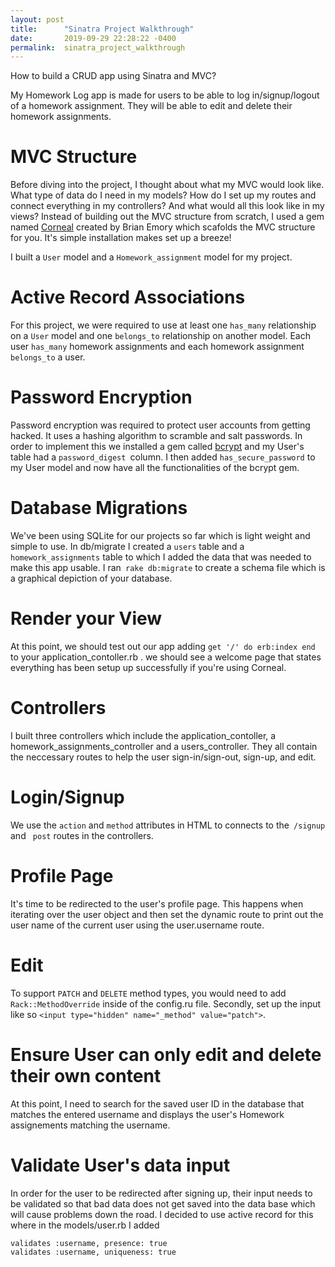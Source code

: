 ```yaml
---
layout: post
title:      "Sinatra Project Walkthrough"
date:       2019-09-29 22:28:22 -0400
permalink:  sinatra_project_walkthrough
---
```



How to build a CRUD app using Sinatra and MVC?

My Homework Log app is made for users to be able to log in/signup/logout of a homework assignment. They will be able to edit and delete their homework assignments.

# MVC Structure
Before diving into the project, I thought about what my MVC would look like. What type of data do I need in my models? How do I set up my routes and connect everything in my controllers? And what would all this look like in my views? Instead of building out the MVC structure from scratch, I used a gem named [Corneal](http://github.com/thebrianemory/corneal) created by Brian Emory which scafolds the MVC structure for you. It's simple installation makes set up a breeze! 

I built a `User` model and a `Homework_assignment` model for my project.

# Active Record Associations
For this project, we were required to use at least one `has_many` relationship on a `User` model and one `belongs_to` relationship on another model. Each user `has_many` homework assignments and each homework assignment `belongs_to` a user. 

# Password Encryption
Password encryption was required to protect user accounts from getting hacked. It uses a hashing algorithm to scramble and salt passwords. In order to implement this we installed a gem called [bcrypt](http://github.com/codahale/bcrypt-ruby) and my User's table had a `password_digest `column. I then added `has_secure_password` to my User model and now have all the functionalities of the bcrypt gem.

# Database Migrations
We've been using SQLite for our projects so far which is light weight and simple to use. In db/migrate I created a `users` table and a `homework_assignments` table to which I added the data that was needed to make this app usable. I ran` rake db:migrate` to create a schema file which is a graphical depiction of your database. 

# Render your View 
At this point, we should test out our app adding `get '/' do erb:index end` to your application_contoller.rb . we should see a welcome page that states everything has been setup up successfully if you're using Corneal.

# Controllers
I built three controllers which include the application_contoller, a homework_assignments_controller and a users_controller. They all contain the neccessary routes to help the user sign-in/sign-out, sign-up, and edit.

# Login/Signup
We use the `action` and `method` attributes in HTML to connects to the` /signup` and ` post` routes in the controllers.

# Profile Page
It's time to be redirected to the user's profile page. This happens when iterating over the user object and then set the dynamic route to print out the user name of the current user using the user.username route.

# Edit
To support `PATCH` and `DELETE` method types, you would need to add `Rack::MethodOverride` inside of the config.ru file. Secondly, set up the input like so  `<input type="hidden" name="_method" value="patch">`.

# Ensure User can only edit and delete their own content
At this point, I need to search for the saved user ID in the database that matches the entered username and displays the user's Homework assignements matching the username.

# Validate User's data input
In order for the user to be redirected after signing up, their input needs to be validated so that bad data does not get saved into the data base which will cause problems down the road. I decided to use active record for this where in the models/user.rb I added   
```
validates :username, presence: true  
validates :username, uniqueness: true
```






